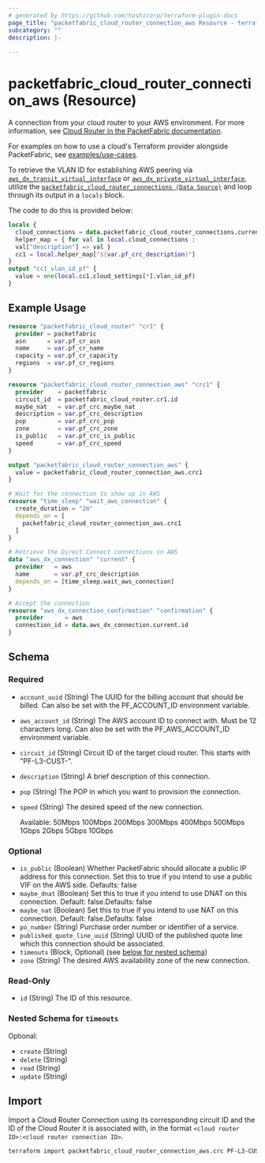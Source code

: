 ```yaml
---
# generated by https://github.com/hashicorp/terraform-plugin-docs
page_title: "packetfabric_cloud_router_connection_aws Resource - terraform-provider-packetfabric"
subcategory: ""
description: |-
  
---
```


# packetfabric_cloud_router_connection_aws (Resource)

A connection from your cloud router to your AWS environment. For more information, see [Cloud Router in the PacketFabric documentation](https://docs.packetfabric.com/cr/).

For examples on how to use a cloud's Terraform provider alongside PacketFabric, see [examples/use-cases](https://github.com/PacketFabric/terraform-provider-packetfabric/tree/main/examples/use-cases).

To retrieve the VLAN ID for establishing AWS peering via [`aws_dx_transit_virtual_interface`](https://registry.terraform.io/providers/hashicorp/aws/latest/docs/resources/dx_transit_virtual_interface) or [`aws_dx_private_virtual_interface`](https://registry.terraform.io/providers/hashicorp/aws/latest/docs/resources/dx_private_virtual_interface), utilize the [`packetfabric_cloud_router_connections (Data Source)`](https://registry.terraform.io/providers/PacketFabric/packetfabric/latest/docs/data-sources/packetfabric_cloud_router_connections) and loop through its output in a `locals` block. 

The code to do this is provided below:

```terraform
locals {
  cloud_connections = data.packetfabric_cloud_router_connections.current.cloud_connections[*]
  helper_map = { for val in local.cloud_connections :
  val["description"] => val }
  cc1 = local.helper_map["${var.pf_crc_description}"]
}
output "cc1_vlan_id_pf" {
  value = one(local.cc1.cloud_settings[*].vlan_id_pf)
}
```

## Example Usage

```terraform
resource "packetfabric_cloud_router" "cr1" {
  provider = packetfabric
  asn      = var.pf_cr_asn
  name     = var.pf_cr_name
  capacity = var.pf_cr_capacity
  regions  = var.pf_cr_regions
}

resource "packetfabric_cloud_router_connection_aws" "crc1" {
  provider    = packetfabric
  circuit_id  = packetfabric_cloud_router.cr1.id
  maybe_nat   = var.pf_crc_maybe_nat
  description = var.pf_crc_description
  pop         = var.pf_crc_pop
  zone        = var.pf_crc_zone
  is_public   = var.pf_crc_is_public
  speed       = var.pf_crc_speed
}

output "packetfabric_cloud_router_connection_aws" {
  value = packetfabric_cloud_router_connection_aws.crc1
}

# Wait for the connection to show up in AWS
resource "time_sleep" "wait_aws_connection" {
  create_duration = "2m"
  depends_on = [
    packetfabric_cloud_router_connection_aws.crc1
  ]
}

# Retrieve the Direct Connect connections in AWS
data "aws_dx_connection" "current" {
  provider   = aws
  name       = var.pf_crc_description
  depends_on = [time_sleep.wait_aws_connection]
}

# Accept the connection
resource "aws_dx_connection_confirmation" "confirmation" {
  provider      = aws
  connection_id = data.aws_dx_connection.current.id
}
```

<!-- schema generated by tfplugindocs -->
## Schema

### Required

- `account_uuid` (String) The UUID for the billing account that should be billed. Can also be set with the PF_ACCOUNT_ID environment variable.
- `aws_account_id` (String) The AWS account ID to connect with. Must be 12 characters long. Can also be set with the PF_AWS_ACCOUNT_ID environment variable.
- `circuit_id` (String) Circuit ID of the target cloud router. This starts with "PF-L3-CUST-".
- `description` (String) A brief description of this connection.
- `pop` (String) The POP in which you want to provision the connection.
- `speed` (String) The desired speed of the new connection.

	 Available: 50Mbps 100Mbps 200Mbps 300Mbps 400Mbps 500Mbps 1Gbps 2Gbps 5Gbps 10Gbps

### Optional

- `is_public` (Boolean) Whether PacketFabric should allocate a public IP address for this connection. Set this to true if you intend to use a public VIF on the AWS side. Defaults: false
- `maybe_dnat` (Boolean) Set this to true if you intend to use DNAT on this connection. Default: false.Defaults: false
- `maybe_nat` (Boolean) Set this to true if you intend to use NAT on this connection. Default: false.Defaults: false
- `po_number` (String) Purchase order number or identifier of a service.
- `published_quote_line_uuid` (String) UUID of the published quote line which this connection should be associated.
- `timeouts` (Block, Optional) (see [below for nested schema](#nestedblock--timeouts))
- `zone` (String) The desired AWS availability zone of the new connection.

### Read-Only

- `id` (String) The ID of this resource.

<a id="nestedblock--timeouts"></a>
### Nested Schema for `timeouts`

Optional:

- `create` (String)
- `delete` (String)
- `read` (String)
- `update` (String)




## Import

Import a Cloud Router Connection using its corresponding circuit ID and the ID of the Cloud Router it is associated with, in the format `<cloud router ID>:<cloud router connection ID>`.

```bash
terraform import packetfabric_cloud_router_connection_aws.crc PF-L3-CUST-1700239:PF-L3-CON-2980512
```